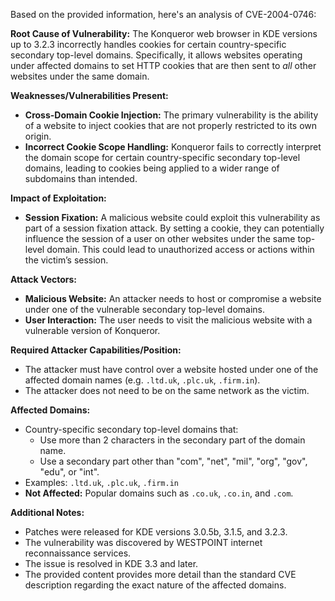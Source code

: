 Based on the provided information, here's an analysis of CVE-2004-0746:

**Root Cause of Vulnerability:**
The Konqueror web browser in KDE versions up to 3.2.3 incorrectly handles cookies for certain country-specific secondary top-level domains. Specifically, it allows websites operating under affected domains to set HTTP cookies that are then sent to *all* other websites under the same domain.

**Weaknesses/Vulnerabilities Present:**
- **Cross-Domain Cookie Injection:** The primary vulnerability is the ability of a website to inject cookies that are not properly restricted to its own origin.
- **Incorrect Cookie Scope Handling:** Konqueror fails to correctly interpret the domain scope for certain country-specific secondary top-level domains, leading to cookies being applied to a wider range of subdomains than intended.

**Impact of Exploitation:**
- **Session Fixation:** A malicious website could exploit this vulnerability as part of a session fixation attack. By setting a cookie, they can potentially influence the session of a user on other websites under the same top-level domain. This could lead to unauthorized access or actions within the victim’s session.

**Attack Vectors:**
- **Malicious Website:** An attacker needs to host or compromise a website under one of the vulnerable secondary top-level domains.
- **User Interaction:** The user needs to visit the malicious website with a vulnerable version of Konqueror.

**Required Attacker Capabilities/Position:**
- The attacker must have control over a website hosted under one of the affected domain names (e.g. `.ltd.uk`, `.plc.uk`, `.firm.in`).
- The attacker does not need to be on the same network as the victim.

**Affected Domains:**
- Country-specific secondary top-level domains that:
  - Use more than 2 characters in the secondary part of the domain name.
  - Use a secondary part other than "com", "net", "mil", "org", "gov", "edu", or "int".
- Examples: `.ltd.uk`, `.plc.uk`, `.firm.in`
- **Not Affected:** Popular domains such as `.co.uk`, `.co.in`, and `.com`.

**Additional Notes:**
- Patches were released for KDE versions 3.0.5b, 3.1.5, and 3.2.3.
- The vulnerability was discovered by WESTPOINT internet reconnaissance services.
- The issue is resolved in KDE 3.3 and later.
- The provided content provides more detail than the standard CVE description regarding the exact nature of the affected domains.